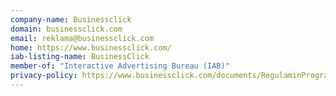 ```yaml
---
company-name: Businessclick
domain: businessclick.com
email: reklama@businessclick.com
home: https://www.businessclick.com/
iab-listing-name: BusinessClick
member-of: "Interactive Advertising Bureau (IAB)"
privacy-policy: https://www.businessclick.com/documents/RegulaminProgramuBusinessClick-2019.pdf
---
```




